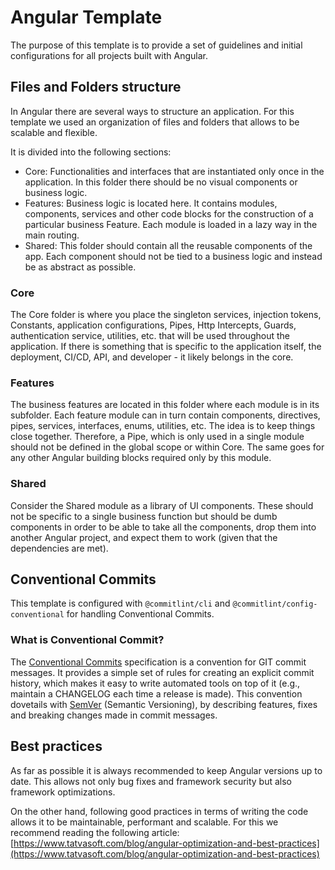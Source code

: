 # Angular Template

The purpose of this template is to provide a set of guidelines and initial configurations for all projects built with Angular.


## Files and Folders structure

In Angular there are several ways to structure an application. For this template we used an organization of files and folders that allows to be scalable and flexible.

It is divided into the following sections:

* Core: Functionalities and interfaces that are instantiated only once in the application. In this folder there should be no visual components or business logic.
* Features: Business logic is located here. It contains modules, components, services and other code blocks for the construction of a particular business Feature. Each module is loaded in a lazy way in the main routing.
* Shared: This folder should contain all the reusable components of the app. Each component should not be tied to a business logic and instead be as abstract as possible.

### Core
The Core folder is where you place the singleton services, injection tokens, Constants, application configurations, Pipes, Http Intercepts, Guards, authentication service, utilities, etc. that will be used throughout the application. If there is something that is specific to the application itself, the deployment, CI/CD, API, and developer - it likely belongs in the core.

### Features

The business features are located in this folder where each module is in its subfolder.
Each feature module can in turn contain components, directives, pipes, services, interfaces, enums, utilities, etc. The idea is to keep things close together. Therefore, a Pipe, which is only used in a single module should not be defined in the global scope or within Core. The same goes for any other Angular building blocks required only by this module.

### Shared

Consider the Shared module as a library of UI components. These should not be specific to a single business function but should be dumb components in order to be able to take all the components, drop them into another Angular project, and expect them to work (given that the dependencies are met). 

## Conventional Commits

This template is configured with `@commitlint/cli` and `@commitlint/config-conventional` for handling Conventional Commits.

### What is Conventional Commit?

The [Conventional Commits](https://www.conventionalcommits.org/en/v1.0.0/#summary) specification is a convention for GIT commit messages. It provides a simple set of rules for creating an explicit commit history, which makes it easy to write automated tools on top of it (e.g., maintain a CHANGELOG each time a release is made). This convention dovetails with [SemVer](https://semver.org/) (Semantic Versioning), by describing features, fixes and breaking changes made in commit messages. 

## Best practices

As far as possible it is always recommended to keep Angular versions up to date. This allows not only bug fixes and framework security but also framework optimizations.

On the other hand, following good practices in terms of writing the code allows it to be maintainable, performant and scalable.
For this we recommend reading the following article: [https://www.tatvasoft.com/blog/angular-optimization-and-best-practices](https://www.tatvasoft.com/blog/angular-optimization-and-best-practices)

